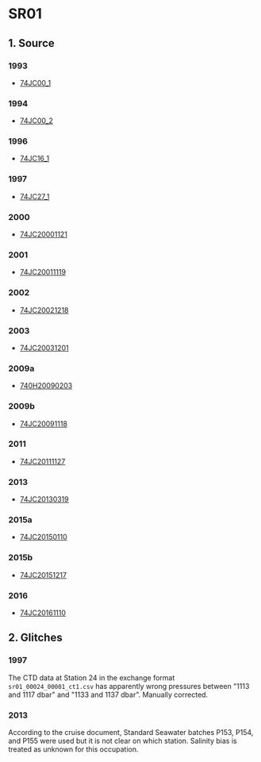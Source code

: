 # SR01
## 1. Source

### 1993
+ [74JC00_1](https://cchdo.ucsd.edu/cruise/74JC00_1)

### 1994
+ [74JC00_2](https://cchdo.ucsd.edu/cruise/74JC00_2)

### 1996
+ [74JC16_1](https://cchdo.ucsd.edu/cruise/74JC16_1)

### 1997
+ [74JC27_1](https://cchdo.ucsd.edu/cruise/74JC27_1)

### 2000
+ [74JC20001121](https://cchdo.ucsd.edu/cruise/74JC20001121)

### 2001
+ [74JC20011119](https://cchdo.ucsd.edu/cruise/74JC20011119)

### 2002
+ [74JC20021218](https://cchdo.ucsd.edu/cruise/74JC20021218)

### 2003
+ [74JC20031201](https://cchdo.ucsd.edu/cruise/74JC20031201)

### 2009a
+ [740H20090203](https://cchdo.ucsd.edu/cruise/740H20090203)

### 2009b
+ [74JC20091118](https://cchdo.ucsd.edu/cruise/74JC20091118)

### 2011
+ [74JC20111127](https://cchdo.ucsd.edu/cruise/74JC20111127)

### 2013
+ [74JC20130319](https://cchdo.ucsd.edu/cruise/74JC20130391)

### 2015a
+ [74JC20150110](https://cchdo.ucsd.edu/cruise/74JC20150110)

### 2015b
+ [74JC20151217](https://cchdo.ucsd.edu/cruise/74JC20151217)

### 2016
+ [74JC20161110](https://cchdo.ucsd.edu/cruise/74JC20161110)


## 2. Glitches

### 1997
The CTD data at Station 24 in the exchange format
`sr01_00024_00001_ct1.csv` has apparently wrong pressures between "1113 and 1117 dbar"
and "1133 and 1137 dbar". Manually corrected.

### 2013
According to the cruise document, Standard Seawater batches P153, P154, and P155 were
used but it is not clear on which station. Salinity bias is treated as unknown for this occupation.

